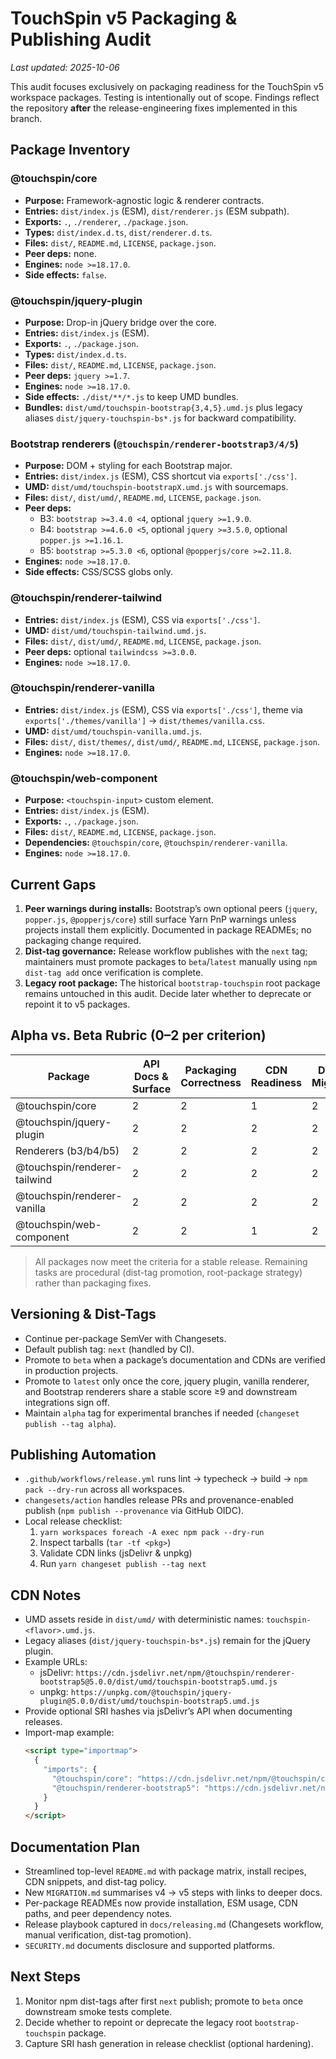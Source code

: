 # TouchSpin v5 Packaging & Publishing Audit

_Last updated: 2025-10-06_

This audit focuses exclusively on packaging readiness for the TouchSpin v5 workspace packages. Testing is intentionally out of scope. Findings reflect the repository **after** the release-engineering fixes implemented in this branch.

## Package Inventory

### @touchspin/core
- **Purpose:** Framework-agnostic logic & renderer contracts.
- **Entries:** `dist/index.js` (ESM), `dist/renderer.js` (ESM subpath).
- **Exports:** `.`, `./renderer`, `./package.json`.
- **Types:** `dist/index.d.ts`, `dist/renderer.d.ts`.
- **Files:** `dist/`, `README.md`, `LICENSE`, `package.json`.
- **Peer deps:** none.
- **Engines:** `node >=18.17.0`.
- **Side effects:** `false`.

### @touchspin/jquery-plugin
- **Purpose:** Drop-in jQuery bridge over the core.
- **Entries:** `dist/index.js` (ESM).
- **Exports:** `.`, `./package.json`.
- **Types:** `dist/index.d.ts`.
- **Files:** `dist/`, `README.md`, `LICENSE`, `package.json`.
- **Peer deps:** `jquery >=1.7`.
- **Engines:** `node >=18.17.0`.
- **Side effects:** `./dist/**/*.js` to keep UMD bundles.
- **Bundles:** `dist/umd/touchspin-bootstrap{3,4,5}.umd.js` plus legacy aliases `dist/jquery-touchspin-bs*.js` for backward compatibility.

### Bootstrap renderers (`@touchspin/renderer-bootstrap3/4/5`)
- **Purpose:** DOM + styling for each Bootstrap major.
- **Entries:** `dist/index.js` (ESM), CSS shortcut via `exports['./css']`.
- **UMD:** `dist/umd/touchspin-bootstrapX.umd.js` with sourcemaps.
- **Files:** `dist/`, `dist/umd/`, `README.md`, `LICENSE`, `package.json`.
- **Peer deps:**
  - B3: `bootstrap >=3.4.0 <4`, optional `jquery >=1.9.0`.
  - B4: `bootstrap >=4.6.0 <5`, optional `jquery >=3.5.0`, optional `popper.js >=1.16.1`.
  - B5: `bootstrap >=5.3.0 <6`, optional `@popperjs/core >=2.11.8`.
- **Engines:** `node >=18.17.0`.
- **Side effects:** CSS/SCSS globs only.

### @touchspin/renderer-tailwind
- **Entries:** `dist/index.js` (ESM), CSS via `exports['./css']`.
- **UMD:** `dist/umd/touchspin-tailwind.umd.js`.
- **Files:** `dist/`, `dist/umd/`, `README.md`, `LICENSE`, `package.json`.
- **Peer deps:** optional `tailwindcss >=3.0.0`.
- **Engines:** `node >=18.17.0`.

### @touchspin/renderer-vanilla
- **Entries:** `dist/index.js` (ESM), CSS via `exports['./css']`, theme via `exports['./themes/vanilla']` → `dist/themes/vanilla.css`.
- **UMD:** `dist/umd/touchspin-vanilla.umd.js`.
- **Files:** `dist/`, `dist/themes/`, `dist/umd/`, `README.md`, `LICENSE`, `package.json`.
- **Engines:** `node >=18.17.0`.

### @touchspin/web-component
- **Purpose:** `<touchspin-input>` custom element.
- **Entries:** `dist/index.js` (ESM).
- **Exports:** `.`, `./package.json`.
- **Files:** `dist/`, `README.md`, `LICENSE`, `package.json`.
- **Dependencies:** `@touchspin/core`, `@touchspin/renderer-vanilla`.
- **Engines:** `node >=18.17.0`.

## Current Gaps

1. **Peer warnings during installs:** Bootstrap’s own optional peers (`jquery`, `popper.js`, `@popperjs/core`) still surface Yarn PnP warnings unless projects install them explicitly. Documented in package READMEs; no packaging change required.
2. **Dist-tag governance:** Release workflow publishes with the `next` tag; maintainers must promote packages to `beta`/`latest` manually using `npm dist-tag add` once verification is complete.
3. **Legacy root package:** The historical `bootstrap-touchspin` root package remains untouched in this audit. Decide later whether to deprecate or repoint it to v5 packages.

## Alpha vs. Beta Rubric (0–2 per criterion)

| Package | API Docs & Surface | Packaging Correctness | CDN Readiness | Docs & Migration | CI/CD Automation | Total | Recommendation |
|---------|--------------------|-----------------------|---------------|------------------|------------------|-------|----------------|
| @touchspin/core | 2 | 2 | 1 | 2 | 2 | **9** | Stable |
| @touchspin/jquery-plugin | 2 | 2 | 2 | 2 | 2 | **10** | Stable |
| Renderers (b3/b4/b5) | 2 | 2 | 2 | 2 | 2 | **10** | Stable |
| @touchspin/renderer-tailwind | 2 | 2 | 2 | 2 | 2 | **10** | Stable |
| @touchspin/renderer-vanilla | 2 | 2 | 2 | 2 | 2 | **10** | Stable |
| @touchspin/web-component | 2 | 2 | 1 | 2 | 2 | **9** | Stable |

> All packages now meet the criteria for a stable release. Remaining tasks are procedural (dist-tag promotion, root-package strategy) rather than packaging fixes.

## Versioning & Dist-Tags

- Continue per-package SemVer with Changesets.
- Default publish tag: `next` (handled by CI).
- Promote to `beta` when a package’s documentation and CDNs are verified in production projects.
- Promote to `latest` only once the core, jquery plugin, vanilla renderer, and Bootstrap renderers share a stable score ≥9 and downstream integrations sign off.
- Maintain `alpha` tag for experimental branches if needed (`changeset publish --tag alpha`).

## Publishing Automation

- `.github/workflows/release.yml` runs lint → typecheck → build → `npm pack --dry-run` across all workspaces.
- `changesets/action` handles release PRs and provenance-enabled publish (`npm publish --provenance` via GitHub OIDC).
- Local release checklist:
  1. `yarn workspaces foreach -A exec npm pack --dry-run`
  2. Inspect tarballs (`tar -tf <pkg>`)
  3. Validate CDN links (jsDelivr & unpkg)
  4. Run `yarn changeset publish --tag next`

## CDN Notes

- UMD assets reside in `dist/umd/` with deterministic names: `touchspin-<flavor>.umd.js`.
- Legacy aliases (`dist/jquery-touchspin-bs*.js`) remain for the jQuery plugin.
- Example URLs:
  - jsDelivr: `https://cdn.jsdelivr.net/npm/@touchspin/renderer-bootstrap5@5.0.0/dist/umd/touchspin-bootstrap5.umd.js`
  - unpkg: `https://unpkg.com/@touchspin/jquery-plugin@5.0.0/dist/umd/touchspin-bootstrap5.umd.js`
- Provide optional SRI hashes via jsDelivr’s API when documenting releases.
- Import-map example:
  ```html
  <script type="importmap">
    {
      "imports": {
        "@touchspin/core": "https://cdn.jsdelivr.net/npm/@touchspin/core@5.0.0/dist/index.js",
        "@touchspin/renderer-bootstrap5": "https://cdn.jsdelivr.net/npm/@touchspin/renderer-bootstrap5@5.0.0/dist/index.js"
      }
    }
  </script>
  ```

## Documentation Plan

- Streamlined top-level `README.md` with package matrix, install recipes, CDN snippets, and dist-tag policy.
- New `MIGRATION.md` summarises v4 → v5 steps with links to deeper docs.
- Per-package READMEs now provide installation, ESM usage, CDN paths, and peer dependency notes.
- Release playbook captured in `docs/releasing.md` (Changesets workflow, manual verification, dist-tag promotion).
- `SECURITY.md` documents disclosure and supported platforms.

## Next Steps

1. Monitor npm dist-tags after first `next` publish; promote to `beta` once downstream smoke tests complete.
2. Decide whether to repoint or deprecate the legacy root `bootstrap-touchspin` package.
3. Capture SRI hash generation in release checklist (optional hardening).

